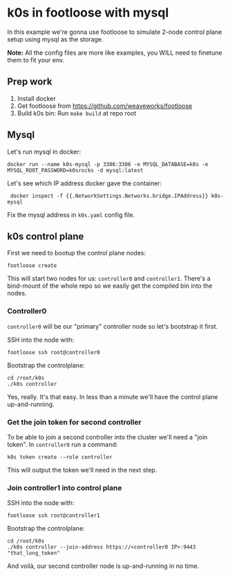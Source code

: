 # k0s in footloose with mysql

In this example we're gonna use footloose to simulate 2-node control plane setup using mysql as the storage.

**Note:** All the config files are more like examples, you WILL need to finetune them to fit your env.

## Prep work

1. Install docker
2. Get footloose from https://github.com/weaveworks/footloose
3. Build k0s bin: Run `make build` at repo root

## Mysql

Let's run mysql in docker:

```shell
docker run --name k0s-mysql -p 3306:3306 -e MYSQL_DATABASE=k0s -e MYSQL_ROOT_PASSWORD=k0srocks -d mysql:latest
```

Let's see which IP address docker gave the container:

```shell
 docker inspect -f {{.NetworkSettings.Networks.bridge.IPAddress}} k0s-mysql
```

Fix the mysql address in `k0s.yaml` config file.

## k0s control plane

First we need to bootup the control plane nodes:

```shell
footloose create
```

This will start two nodes for us: `controller0` and `controller1`. There's a bind-mount of the whole repo so we easily get the compiled bin into the nodes.

### Controller0

`controller0` will be our "primary" controller node so let's bootstrap it first.

SSH into the node with:

```shell
footloose ssh root@controller0
```

Bootstrap the controlplane:

```shell
cd /root/k0s
./k0s controller
```

Yes, really. It's that easy. In less than a minute we'll have the control plane up-and-running.

### Get the join token for second controller

To be able to join a second controller into the cluster we'll need a "join token". In `controller0` run a command:

```shell
k0s token create --role controller
```

This will output the token we'll need in the next step.

### Join controller1 into control plane

SSH into the node with:

```shell
footloose ssh root@controller1
```

Bootstrap the controlplane:

```shell
cd /root/k0s
./k0s controller --join-address https://<controller0 IP>:9443 "that_long_token"
```

And voilà, our second controller node is up-and-running in no time.
